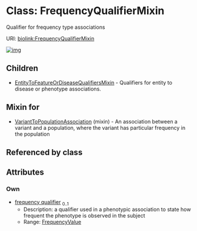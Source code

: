 
# Class: FrequencyQualifierMixin


Qualifier for frequency type associations

URI: [biolink:FrequencyQualifierMixin](https://w3id.org/biolink/vocab/FrequencyQualifierMixin)


[![img](https://yuml.me/diagram/nofunky;dir:TB/class/[VariantToPopulationAssociation]uses%20-.->[FrequencyQualifierMixin&#124;frequency_qualifier:frequency_value%20%3F],[FrequencyQualifierMixin]^-[EntityToFeatureOrDiseaseQualifiersMixin],[VariantToPopulationAssociation],[EntityToFeatureOrDiseaseQualifiersMixin])](https://yuml.me/diagram/nofunky;dir:TB/class/[VariantToPopulationAssociation]uses%20-.->[FrequencyQualifierMixin&#124;frequency_qualifier:frequency_value%20%3F],[FrequencyQualifierMixin]^-[EntityToFeatureOrDiseaseQualifiersMixin],[VariantToPopulationAssociation],[EntityToFeatureOrDiseaseQualifiersMixin])

## Children

 * [EntityToFeatureOrDiseaseQualifiersMixin](EntityToFeatureOrDiseaseQualifiersMixin.md) - Qualifiers for entity to disease or phenotype associations.

## Mixin for

 * [VariantToPopulationAssociation](VariantToPopulationAssociation.md) (mixin)  - An association between a variant and a population, where the variant has particular frequency in the population

## Referenced by class


## Attributes


### Own

 * [frequency qualifier](frequency_qualifier.md)  <sub>0..1</sub>
     * Description: a qualifier used in a phenotypic association to state how frequent the phenotype is observed in the subject
     * Range: [FrequencyValue](types/FrequencyValue.md)
